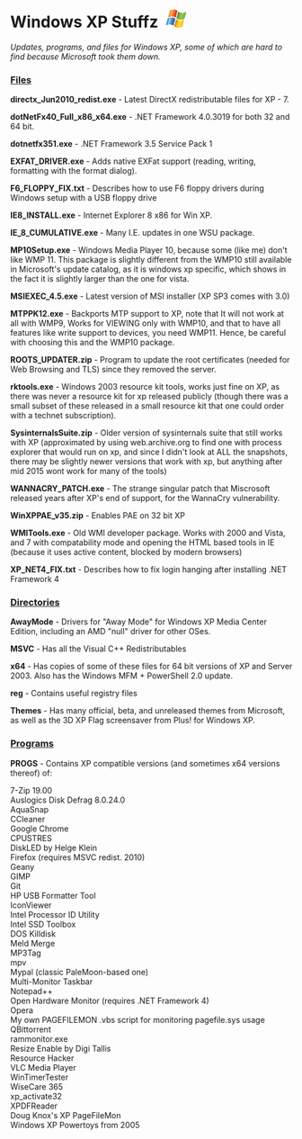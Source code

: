 # Windows XP Stuffz &nbsp;<img src="https://github.com/Alex313031/Windows-XP-Stuffz/blob/main/old/xp_flag.png" width="36">

*Updates, programs, and files for Windows XP, some of which are hard to find because Microsoft took them down.*

### <ins>Files</ins>

__directx_Jun2010_redist.exe__ - Latest DirectX redistributable files for XP - 7.

__dotNetFx40_Full_x86_x64.exe__ - .NET Framework 4.0.3019 for both 32 and 64 bit.

__dotnetfx351.exe__ - .NET Framework 3.5 Service Pack 1

__EXFAT_DRIVER.exe__ - Adds native EXFat support (reading, writing, formatting with the format dialog).

__F6_FLOPPY_FIX.txt__ - Describes how to use F6 floppy drivers during Windows setup with a USB floppy drive

__IE8_INSTALL.exe__ - Internet Explorer 8 x86 for Win XP.

__IE_8_CUMULATIVE.exe__ - Many I.E. updates in one WSU package.

__MP10Setup.exe__ - Windows Media Player 10, because some (like me) don't like WMP 11. This package is slightly different from the WMP10 still available in Microsoft's update catalog, as it is windows xp specific, which shows in the fact it is slightly larger than the one for vista.

__MSIEXEC_4.5.exe__ - Latest version of MSI installer (XP SP3 comes with 3.0)

__MTPPK12.exe__ - Backports MTP support to XP, note that It will not work at all with WMP9, Works for VIEWING only with WMP10, and that to have all features like write support to devices, you need WMP11. Hence, be careful with choosing this and the WMP10 package.

__ROOTS_UPDATER.zip__ - Program to update the root certificates (needed for Web Browsing and TLS) since they removed the server.

__rktools.exe__ - Windows 2003 resource kit tools, works just fine on XP, as there was never a resource kit for xp released publicly (though there was a small subset of these released in a small resource kit that one could order with a technet subscription).

__SysinternalsSuite.zip__ - Older version of sysinternals suite that still works with XP (approximated by using web.archive.org to find one with process explorer that would run on xp, and since I didn't look at ALL the snapshots, there may be slightly newer versions that work with xp, but anything after mid 2015 wont work for many of the tools)

__WANNACRY_PATCH.exe__ - The strange singular patch that Miscrosoft released years after XP's end of support, for the WannaCry vulnerability.

__WinXPPAE_v35.zip__ - Enables PAE on 32 bit XP

__WMITools.exe__ - Old WMI developer package. Works with 2000 and Vista, and 7 with compatability mode and opening the HTML based tools in IE (because it uses active content, blocked by modern browsers)

__XP_NET4_FIX.txt__ - Describes how to fix login hanging after installing .NET Framework 4

### <ins>Directories</ins>

__AwayMode__ - Drivers for "Away Mode" for Windows XP Media Center Edition, including an AMD "null" driver for other OSes.

__MSVC__ - Has all the Visual C++ Redistributables

__x64__ - Has copies of some of these files for 64 bit versions of XP and Server 2003. Also has the Windows MFM + PowerShell 2.0 update.

__reg__ - Contains useful registry files

__Themes__ - Has many official, beta, and unreleased themes from Microsoft, as well as the 3D XP Flag screensaver from Plus! for Windows XP.

### <ins>Programs</ins>

__PROGS__ - Contains XP compatible versions (and sometimes x64 versions thereof) of:

  7-Zip 19.00  
  Auslogics Disk Defrag 8.0.24.0  
  AquaSnap  
  CCleaner  
  Google Chrome  
  CPUSTRES  
  DiskLED by Helge Klein  
  Firefox (requires MSVC redist. 2010)  
  Geany  
  GIMP  
  Git  
  HP USB Formatter Tool  
  IconViewer  
  Intel Processor ID Utility  
  Intel SSD Toolbox  
  DOS Killdisk  
  Meld Merge  
  MP3Tag  
  mpv  
  Mypal (classic PaleMoon-based one)  
  Multi-Monitor Taskbar  
  Notepad++  
  Open Hardware Monitor (requires .NET Framework 4)  
  Opera  
  My own PAGEFILEMON .vbs script for monitoring pagefile.sys usage  
  QBittorrent  
  rammonitor.exe  
  Resize Enable by Digi Tallis  
  Resource Hacker  
  VLC Media Player  
  WinTimerTester  
  WiseCare 365  
  xp_activate32  
  XPDFReader  
  Doug Knox's XP PageFileMon  
  Windows XP Powertoys from 2005
